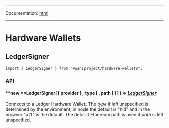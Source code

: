 -----

Documentation: [html](https://docs.ethers.io/)

-----

Hardware Wallets
================

LedgerSigner
------------

```
import { LedgerSigner } from "@wansproject/hardware-wallets";
```

### API

#### **new ****LedgerSigner**( [ provider [ , type [ , path ] ] ] ) => *[LedgerSigner](/v5/api/other/hardware/#hw-ledger)*

Connects to a Ledger Hardware Wallet. The *type* if left unspecified is determined by the environment; in node the default is "hid" and in the browser "u2f" is the default. The default Ethereum path is used if *path* is left unspecified.


